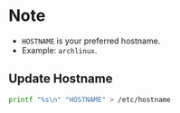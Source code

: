 # Note
- `HOSTNAME` is your preferred hostname.
- Example: `archlinux`.

## Update Hostname
```bash
printf "%s\n" "HOSTNAME" > /etc/hostname
```